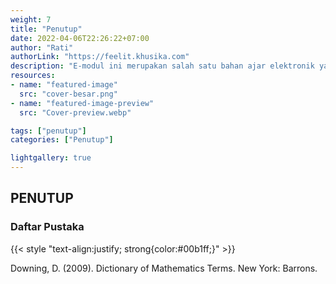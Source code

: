 ```yaml
---
weight: 7
title: "Penutup"
date: 2022-04-06T22:26:22+07:00
author: "Rati"
authorLink: "https://feelit.khusika.com"
description: "E-modul ini merupakan salah satu bahan ajar elektronik yang dapat dimanfaatkan siswa dimanapun dan kapanpun menggunakan gawai ataupun perangkat komputer/laptop yang terhubung ke internet."
resources:
- name: "featured-image"
  src: "cover-besar.png"
- name: "featured-image-preview"
  src: "Cover-preview.webp"

tags: ["penutup"]
categories: ["Penutup"]

lightgallery: true
---
```


## PENUTUP
### Daftar Pustaka
{{< style "text-align:justify; strong{color:#00b1ff;}" >}}
<!--This is a **right-aligned** paragraph.
-->
Downing, D. (2009). Dictionary of Mathematics Terms. New York: Barrons.

